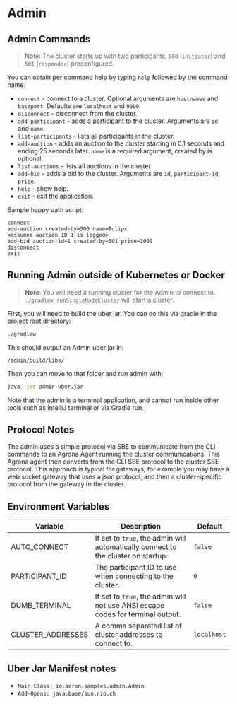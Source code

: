 # Admin

## Admin Commands

> Note: The cluster starts up with two participants, `500` (`initiator`) and `501` (`responder`) preconfigured.

You can obtain per command help by typing `help` followed by the command name.

- `connect` - connect to a cluster. Optional arguments are `hostnames` and `baseport`. Defaults are `localhost`
  and `9000`.
- `disconnect` - disconnect from the cluster.
- `add-participant` - adds a participant to the cluster. Arguments are `id` and `name`.
- `list-participants` - lists all participants in the cluster.
- `add-auction` - adds an auction to the cluster starting in 0.1 seconds and ending 25 seconds later. `name` is a
  required argument, created by is optional.
- `list-auctions` - lists all auctions in the cluster.
- `add-bid` - adds a bid to the cluster. Arguments are `id`, `participant-id`, `price`.
- `help` - show help.
- `exit` - exit the application.

Sample happy path script:

```
connect
add-auction created-by=500 name=Tulips
<assumes auction ID 1 is logged>
add-bid auction-id=1 created-by=501 price=1000
disconnect
exit
```

## Running Admin outside of Kubernetes or Docker

> **Note**: You will need a running cluster for the Admin to connect to. `./gradlew runSingleNodeCluster` will start a
> cluster.

First, you will need to build the uber jar. You can do this via gradle in the project root directory:

```bash
./gradlew
```

This should output an Admin uber jar in:

`/admin/build/libs/`

Then you can move to that folder and run admin with:

```bash
java -jar admin-uber.jar
```

Note that the admin is a terminal application, and cannot run inside other tools such as IntelliJ terminal or via Gradle
run.

## Protocol Notes

The admin uses a simple protocol via SBE to communicate from the CLI commands to an Agrona Agent running the cluster communications.
This Agrona agent then converts from the CLI SBE protocol to the cluster SBE protocol.
This approach is typical for gateways, for example you may have a web socket gateway that uses a json protocol, and then a cluster-specific protocol from the gateway to the cluster.

## Environment Variables

| Variable          | Description                                                                       | Default     |
|-------------------|-----------------------------------------------------------------------------------|-------------|
| AUTO_CONNECT      | If set to `true`, the admin will automatically connect to the cluster on startup. | `false`     |
| PARTICIPANT_ID    | The participant ID to use when connecting to the cluster.                         | `0`         |
| DUMB_TERMINAL     | If set to `true`, the admin will not use ANSI escape codes for terminal output.   | `false`     |
| CLUSTER_ADDRESSES | A comma separated list of cluster addresses to connect to.                        | `localhost` |

## Uber Jar Manifest notes

- `Main-Class: io.aeron.samples.admin.Admin`
- `Add-Opens: java.base/sun.nio.ch`
